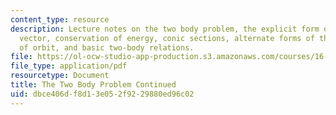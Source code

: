 ```yaml
---
content_type: resource
description: Lecture notes on the two body problem, the explicit form of the velocity
  vector, conservation of energy, conic sections, alternate forms of the equation
  of orbit, and basic two-body relations.
file: https://ol-ocw-studio-app-production.s3.amazonaws.com/courses/16-346-astrodynamics-fall-2008/dbce406df8d13e052f9229880ed96c02_lec_02.pdf
file_type: application/pdf
resourcetype: Document
title: The Two Body Problem Continued
uid: dbce406d-f8d1-3e05-2f92-29880ed96c02
---
```


